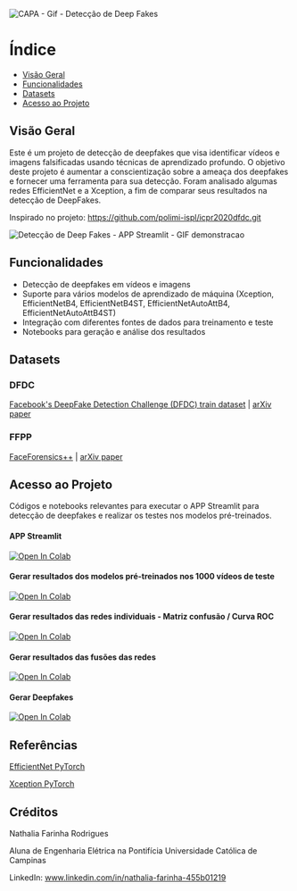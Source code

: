 
![CAPA - Gif - Detecção de Deep Fakes](https://github.com/NathFarinha/TCC_DeepFake_Detection_v1/assets/89995351/1d8e7ed7-ed14-4cec-ba0c-3392e3cead90)

# Índice 

* [Visão Geral](#visao-geral)
* [Funcionalidades](#funcionalidades)
* [Datasets](#datasets)
* [Acesso ao Projeto](#acesso-ao-projeto)

## Visão Geral

Este é um projeto de detecção de deepfakes que visa identificar vídeos e imagens falsificadas usando técnicas de aprendizado profundo. O objetivo deste projeto é aumentar a conscientização sobre a ameaça dos deepfakes e fornecer uma ferramenta para sua detecção.
Foram analisado algumas redes EfficientNet e a Xception, a fim de comparar seus resultados na detecção de DeepFakes.

Inspirado no projeto: https://github.com/polimi-ispl/icpr2020dfdc.git

![Detecção de Deep Fakes - APP Streamlit - GIF demonstracao](https://github.com/NathFarinha/TCC_DeepFake_Detection_v1/assets/89995351/d35e95eb-dad7-442f-b9c9-3e70b8b2dc93)

## Funcionalidades

- Detecção de deepfakes em vídeos e imagens
- Suporte para vários modelos de aprendizado de máquina (Xception, EfficientNetB4, EfficientNetB4ST, EfficientNetAutoAttB4, EfficientNetAutoAttB4ST)
- Integração com diferentes fontes de dados para treinamento e teste
- Notebooks para geração e análise dos resultados

## Datasets

### DFDC
[Facebook's DeepFake Detection Challenge (DFDC) train dataset](https://www.kaggle.com/c/deepfake-detection-challenge/data) | [arXiv paper](https://arxiv.org/abs/2006.07397)

### FFPP
[FaceForensics++](https://github.com/ondyari/FaceForensics/blob/master/dataset/README.md) | [arXiv paper](https://arxiv.org/abs/1901.08971)

## Acesso ao Projeto
Códigos e notebooks relevantes para executar o APP Streamlit para detecção de deepfakes e realizar os testes nos modelos pré-treinados.

#### APP Streamlit
<a target="_blank" href="https://colab.research.google.com/github/NathFarinha/TCC_DeepFake_Detection_v1/blob/56409b5ed1648be9fa21e5a6483e79ba8dab3388/Colab%20Notebooks/PREDICTIONS/Streamlit_APP.ipynb">
  <img src="https://colab.research.google.com/assets/colab-badge.svg" alt="Open In Colab"/>
</a>

#### Gerar resultados dos modelos pré-treinados nos 1000 vídeos de teste
<a target="_blank" href="https://colab.research.google.com/github/NathFarinha/TCC_DeepFake_Detection_v1/blob/c9418e0833c70102c7e056846653ef70885a2566/Colab%20Notebooks/RESULTADOS/Generate_results_DFDC.ipynb">
  <img src="https://colab.research.google.com/assets/colab-badge.svg" alt="Open In Colab"/>
</a>

#### Gerar resultados das redes individuais - Matriz confusão / Curva ROC
<a target="_blank" href="https://colab.research.google.com/github/NathFarinha/TCC_DeepFake_Detection_v1/blob/2e9ec9cb20d6e3caeb7105abb80ce61ea01c644f/Colab%20Notebooks/RESULTADOS/Analyze_results.ipynb">
  <img src="https://colab.research.google.com/assets/colab-badge.svg" alt="Open In Colab"/>
</a>

#### Gerar resultados das fusões das redes
<a target="_blank" href="https://colab.research.google.com/github/NathFarinha/TCC_DeepFake_Detection_v1/blob/2e9ec9cb20d6e3caeb7105abb80ce61ea01c644f/Colab%20Notebooks/RESULTADOS/Analyze_results_net_fusion_paper.ipynb">
  <img src="https://colab.research.google.com/assets/colab-badge.svg" alt="Open In Colab"/>
</a>

#### Gerar Deepfakes 
<a target="_blank" href="https://colab.research.google.com/github/NathFarinha/TCC_DeepFake_Detection_v1/blob/e69db5f1f9057c7129d7c274b486a44ca9bc3549/Colab%20Notebooks/Gerar_deepfakes.ipynb">
  <img src="https://colab.research.google.com/assets/colab-badge.svg" alt="Open In Colab"/>
</a>


## Referências
[EfficientNet PyTorch](https://github.com/lukemelas/EfficientNet-PyTorch)


[Xception PyTorch](https://github.com/tstandley/Xception-PyTorch)

## Créditos
Nathalia Farinha Rodrigues

Aluna de Engenharia Elétrica na Pontifícia Universidade Católica de Campinas


LinkedIn: www.linkedin.com/in/nathalia-farinha-455b01219




